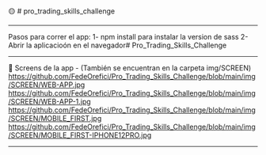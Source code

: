 ﻿🟡 # pro_trading_skills_challenge
______________________________________________________________________________________________________________
Pasos para correr el app:
1- npm install para instalar la version de sass
2- Abrir la aplicacioón en el navegador# Pro_Trading_Skills_Challenge
_____________________________________________________________________________________________________________

🔴 Screens de la app - (También se encuentran en la carpeta img/SCREEN)
https://github.com/FedeOrefici/Pro_Trading_Skills_Challenge/blob/main/img/SCREEN/WEB-APP.jpg
https://github.com/FedeOrefici/Pro_Trading_Skills_Challenge/blob/main/img/SCREEN/WEB-APP-1.jpg
https://github.com/FedeOrefici/Pro_Trading_Skills_Challenge/blob/main/img/SCREEN/MOBILE_FIRST.jpg
https://github.com/FedeOrefici/Pro_Trading_Skills_Challenge/blob/main/img/SCREEN/MOBILE_FIRST-IPHONE12PRO.jpg

______________________________________________________________________________________________________________
